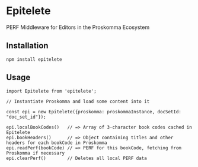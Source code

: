 # Epitelete
PERF Middleware for Editors in the Proskomma Ecosystem

## Installation
```
npm install epitelete
```
## Usage
```
import Epitelete from 'epitelete';

// Instantiate Proskomma and load some content into it

const epi = new Epitelete({proskomma: proskommaInstance, docSetId: "doc_set_id"});

epi.localBookCodes()   // => Array of 3-character book codes cached in Epitelete
epi.bookHeaders()      // => Object containing titles and other headers for each bookCode in Proskomma
epi.readPerf(bookCode) // => PERF for this bookCode, fetching from Proskomma if necessary
epi.clearPerf()        // Deletes all local PERF data
```
